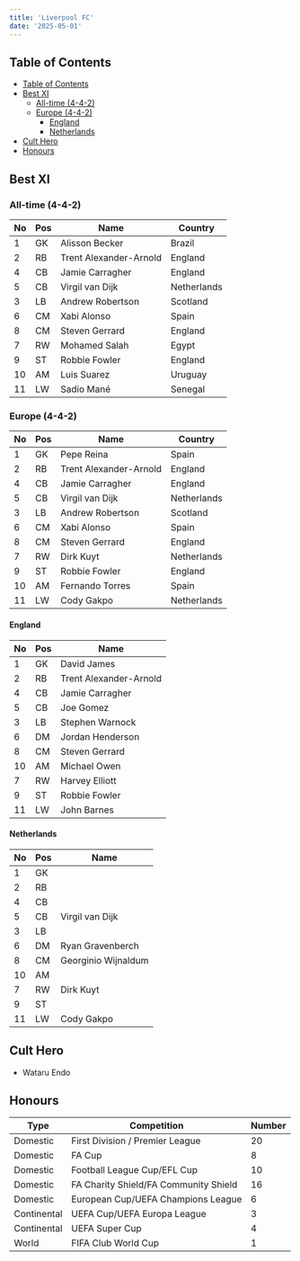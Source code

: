 ```yaml
---
title: 'Liverpool FC'
date: '2025-05-01'
---
```


## Table of Contents

- [Table of Contents](#table-of-contents)
- [Best XI](#best-xi)
  - [All-time (4-4-2)](#all-time-4-4-2)
  - [Europe (4-4-2)](#europe-4-4-2)
    - [England](#england)
    - [Netherlands](#netherlands)
- [Cult Hero](#cult-hero)
- [Honours](#honours)

## Best XI

### All-time (4-4-2)

| No  | Pos | Name                   | Country     |
| --- | --- | ---------------------- | ----------- |
| 1   | GK  | Alisson Becker         | Brazil      |
| 2   | RB  | Trent Alexander-Arnold | England     |
| 4   | CB  | Jamie Carragher        | England     |
| 5   | CB  | Virgil van Dijk        | Netherlands |
| 3   | LB  | Andrew Robertson       | Scotland    |
| 6   | CM  | Xabi Alonso            | Spain       |
| 8   | CM  | Steven Gerrard         | England     |
| 7   | RW  | Mohamed Salah          | Egypt       |
| 9   | ST  | Robbie Fowler          | England     |
| 10  | AM  | Luis Suarez            | Uruguay     |
| 11  | LW  | Sadio Mané             | Senegal     |

### Europe (4-4-2)

| No  | Pos | Name                   | Country     |
| --- | --- | ---------------------- | ----------- |
| 1   | GK  | Pepe Reina             | Spain       |
| 2   | RB  | Trent Alexander-Arnold | England     |
| 4   | CB  | Jamie Carragher        | England     |
| 5   | CB  | Virgil van Dijk        | Netherlands |
| 3   | LB  | Andrew Robertson       | Scotland    |
| 6   | CM  | Xabi Alonso            | Spain       |
| 8   | CM  | Steven Gerrard         | England     |
| 7   | RW  | Dirk Kuyt              | Netherlands |
| 9   | ST  | Robbie Fowler          | England     |
| 10  | AM  | Fernando Torres        | Spain       |
| 11  | LW  | Cody Gakpo             | Netherlands |

#### England

| No  | Pos | Name                   |
| --- | --- | ---------------------- |
| 1   | GK  | David James            |
| 2   | RB  | Trent Alexander-Arnold |
| 4   | CB  | Jamie Carragher        |
| 5   | CB  | Joe Gomez              |
| 3   | LB  | Stephen Warnock        |
| 6   | DM  | Jordan Henderson       |
| 8   | CM  | Steven Gerrard         |
| 10  | AM  | Michael Owen           |
| 7   | RW  | Harvey Elliott         |
| 9   | ST  | Robbie Fowler          |
| 11  | LW  | John Barnes            |

#### Netherlands

| No  | Pos | Name                |
| --- | --- | ------------------- |
| 1   | GK  |                     |
| 2   | RB  |                     |
| 4   | CB  |                     |
| 5   | CB  | Virgil van Dijk     |
| 3   | LB  |                     |
| 6   | DM  | Ryan Gravenberch    |
| 8   | CM  | Georginio Wijnaldum |
| 10  | AM  |                     |
| 7   | RW  | Dirk Kuyt           |
| 9   | ST  |                     |
| 11  | LW  | Cody Gakpo          |

## Cult Hero

- Wataru Endo

## Honours

| Type        | Competition                           | Number |
| ----------- | ------------------------------------- | ------ |
| Domestic    | First Division / Premier League       | 20     |
| Domestic    | FA Cup                                | 8      |
| Domestic    | Football League Cup/EFL Cup           | 10     |
| Domestic    | FA Charity Shield/FA Community Shield | 16     |
| Domestic    | European Cup/UEFA Champions League    | 6      |
| Continental | UEFA Cup/UEFA Europa League           | 3      |
| Continental | UEFA Super Cup                        | 4      |
| World       | FIFA Club World Cup                   | 1      |
